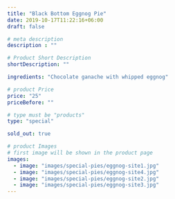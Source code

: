 ```yaml
---
title: "Black Bottom Eggnog Pie"
date: 2019-10-17T11:22:16+06:00
draft: false

# meta description
description : ""

# Product Short Description
shortDescription: ""

ingredients: "Chocolate ganache with whipped eggnog"

# product Price
price: "25"
priceBefore: ""

# type must be "products"
type: "special"

sold_out: true

# product Images
# first image will be shown in the product page
images:
  - image: "images/special-pies/eggnog-site1.jpg"
  - image: "images/special-pies/eggnog-site4.jpg"
  - image: "images/special-pies/eggnog-site2.jpg"
  - image: "images/special-pies/eggnog-site3.jpg"
---
```

